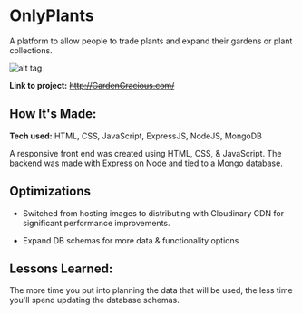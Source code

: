 # OnlyPlants
A platform to allow people to trade plants and expand their gardens or plant collections.

![alt tag](https://i.imgur.com/Wm1jnIT.jpeg)

**Link to project:** ~~http://GardenGracious.com/~~

## How It's Made:

**Tech used:** HTML, CSS, JavaScript, ExpressJS, NodeJS, MongoDB

A  responsive front end was created using HTML, CSS, & JavaScript. The backend was made with Express on Node and tied to a Mongo database.

## Optimizations

+ Switched from hosting images to distributing with Cloudinary CDN for significant performance improvements.
- Expand DB schemas for more data & functionality options

## Lessons Learned:

The more time you put into planning the data that will be used, the less time you'll spend updating the database schemas.
